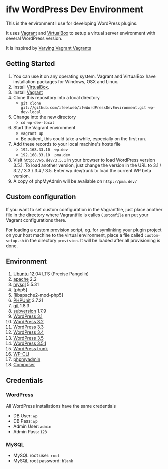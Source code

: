 # ifw WordPress Dev Environment

This is the environment I use for developing WordPress plugins. 

It uses [Vagrant](http://vagrantup.com) and [VirtualBox](http://virtualbox.org) to setup a virtual server environment with several WordPress version.

It is inspired by [Varying Vagrant Vagrants](https://github.com/10up/varying-vagrant-vagrants)

## Getting Started

1. You can use it on any operating system. Vagrant and VirtualBox have installation packages for Windows, OSX and Linux.
1. Install [VirtualBox](https://www.virtualbox.org/wiki/Downloads).
1. Install [Vagrant](http://downloads.vagrantup.com/)
1. Clone this repository into a local directory
    * `git clone git://github.com/ifeelweb/ifwWordPressDevEnvironment.git wp-dev-local`
1. Change into the new directory
    * `cd wp-dev-local`
1. Start the Vagrant environment
    * `vagrant up`
    * Be patient, this could take a while, especially on the first run.
1. Add these records to your local machine's hosts file
    * `192.168.33.10  wp.dev`    
    * `192.168.33.10  pma.dev`    
1. Visit `http://wp.dev/3.5.1` in your browser to load WordPress version 3.5.1. To load another version, just change the version in the URL to 3.1 / 3.2 / 3.3 / 3.4 / 3.5. Enter wp.dev/trunk to load the current WP beta version.
1. A copy of phpMyAdmin will be available on `http://pma.dev/`

## Custom configuration

If you want to set custom configuration in the Vagrantfile, just place another file in the directory where Vagrantfile is calles `Customfile` an put your Vagrant configurations there.

For loading a custom provision script, eg. for symlinking your plugin project on your host machine to the virtual environment, place a file called `custom-setup.sh` in the directory `provision`. It will be loaded after all provisioning is done.

## Environment

1. [Ubuntu](http://ubuntu.com) 12.04 LTS (Precise Pangolin)
1. [apache](http://httpd.apache.org/) 2.2
1. [mysql](http://mysql.com) 5.5.31
1. [php5]
1. [libapache2-mod-php5]
1. [PHPUnit](http://pear.phpunit.de/) 3.7.21
1. [git](http://git-scm.com) 1.8.3
1. [subversion](http://subversion.apache.org/) 1.7.9
1. [WordPress 3.1](http://wordpress.org)
1. [WordPress 3.2](http://wordpress.org)
1. [WordPress 3.3](http://wordpress.org)
1. [WordPress 3.4](http://wordpress.org)
1. [WordPress 3.5](http://wordpress.org)
1. [WordPress 3.5.1](http://wordpress.org)
1. [WordPress trunk](http://core.svn.wordpress.org/trunk)
1. [WP-CLI](http://wp-cli.org)
1. [phpmyadmin](http://www.phpmyadmin.net/)
1. [Composer](https://github.com/composer/composer)

## Credentials

### WordPress

All WordPress installations have the same credentials

* DB User: `wp`
* DB Pass: `wp`
* Admin User: `admin`
* Admin Pass: `123`

### MySQL
* MySQL root user: `root`
* MySQL root password: `blank`